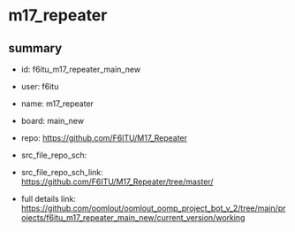 # m17_repeater
 
## summary 
* id: f6itu_m17_repeater_main_new
* user: f6itu
* name: m17_repeater
* board: main_new
* repo: https://github.com/F6ITU/M17_Repeater



* src_file_repo_sch: 
* src_file_repo_sch_link: https://github.com/F6ITU/M17_Repeater/tree/master/
* full details link: https://github.com/oomlout/oomlout_oomp_project_bot_v_2/tree/main/projects/f6itu_m17_repeater_main_new/current_version/working  







